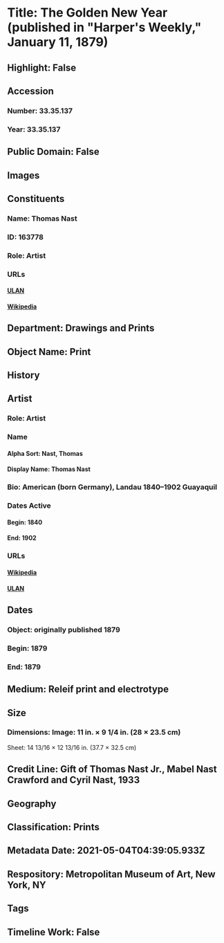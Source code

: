 # Title: The Golden New Year (published in "Harper's Weekly," January 11, 1879)
## Highlight: False
## Accession
### Number: 33.35.137
### Year: 33.35.137
## Public Domain: False
## Images
## Constituents
### Name: Thomas Nast
### ID: 163778
### Role: Artist
### URLs
#### [ULAN](http://vocab.getty.edu/page/ulan/500026650)
#### [Wikipedia](https://www.wikidata.org/wiki/Q214957)
## Department: Drawings and Prints
## Object Name: Print
## History
## Artist
### Role: Artist
### Name
#### Alpha Sort: Nast, Thomas
#### Display Name: Thomas Nast
### Bio: American (born Germany), Landau 1840–1902 Guayaquil
### Dates Active
#### Begin: 1840
#### End: 1902
### URLs
#### [Wikipedia](https://www.wikidata.org/wiki/Q214957)
#### [ULAN](http://vocab.getty.edu/page/ulan/500026650)
## Dates
### Object: originally published 1879
### Begin: 1879
### End: 1879
## Medium: Releif print and electrotype
## Size
### Dimensions: Image: 11 in. × 9 1/4 in. (28 × 23.5 cm)
Sheet: 14 13/16 × 12 13/16 in. (37.7 × 32.5 cm)
## Credit Line: Gift of Thomas Nast Jr., Mabel Nast Crawford and Cyril Nast, 1933
## Geography
## Classification: Prints
## Metadata Date: 2021-05-04T04:39:05.933Z
## Respository: Metropolitan Museum of Art, New York, NY
## Tags
## Timeline Work: False
